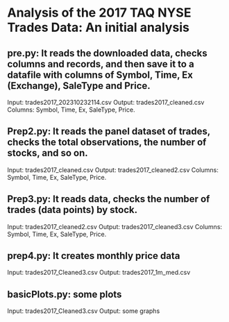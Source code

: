 # Analysis of the 2017 TAQ NYSE Trades Data: An initial analysis

## pre.py: It reads the downloaded data, checks columns and records, and then save it to a datafile with columns of Symbol, Time, Ex (Exchange), SaleType and Price.
Input: trades2017_202310232114.csv
Output: trades2017_cleaned.csv
Columns: Symbol, Time, Ex, SaleType, Price.

## Prep2.py: It reads the panel dataset of trades, checks the total observations, the number of stocks, and so on. 
Input: trades2017_cleaned.csv
Output: trades2017_cleaned2.csv
Columns: Symbol, Time, Ex, SaleType, Price.

## Prep3.py: It reads data, checks the number of trades (data points) by stock.
Input: trades2017_cleaned2.csv 
Output: trades2017_cleaned3.csv
Columns: Symbol, Time, Ex, SaleType, Price.

## prep4.py: It creates monthly price data
Input: trades2017_Cleaned3.csv
Output: trades2017_1m_med.csv

## basicPlots.py: some plots
Input: trades2017_Cleaned3.csv
Output: some graphs


